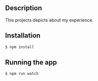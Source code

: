 ## Description

This projects depicts about my experience.

## Installation

```bash
$ npm install
```

## Running the app

```bash
$ npm run watch
